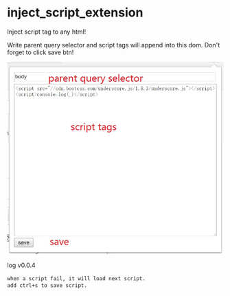 # inject_script_extension

Inject script tag to any html!

Write parent query selector and script tags will append into this dom.
Don't forget to click save btn!

![](https://github.com/fgfg163/inject_script_extension/blob/master/README/example.jpg?raw=true)


log v0.0.4
```
when a script fail, it will load next script.
add ctrl+s to save script.

```